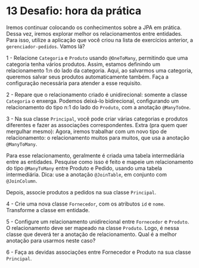 # 13 Desafio: hora da prática

Iremos continuar colocando os conhecimentos sobre a JPA em prática. Dessa vez, iremos explorar melhor os relacionamentos entre entidades. Para isso, utilize a aplicação que você criou na lista de exercícios anterior, a `gerenciador-pedidos`. Vamos lá?

1 - Relacione `Categoria` e `Produto` usando `@OneToMany`, permitindo que uma categoria tenha vários produtos. Assim, estamos definindo um relacionamento 1:n do lado da categoria. Aqui, ao salvarmos uma categoria, queremos salvar seus produtos automaticamente também. Faça a configuração necessária para atender a esse requisito.

2 - Repare que o relacionamento criado é unidirecional: somente a classe `Categoria` o enxerga. Podemos deixá-lo bidirecional, configurando um relacionamento do tipo n:1 do lado do `Produto`, com a anotação `@ManyToOne`.

3 - Na sua classe `Principal`, você pode criar várias categorias e produtos diferentes e fazer as associações correspondentes. Extra (pra quem quer mergulhar mesmo): Agora, iremos trabalhar com um novo tipo de relacionamento: o relacionamento muitos para muitos, que usa a anotação `@ManyToMany`.

Para esse relacionamento, geralmente é criada uma tabela intermediária entre as entidades. Pesquise como isso é feito e mapeie um relacionamento do tipo `@ManyToMany` entre Produto e Pedido, usando uma tabela intermediária. Dica: use a anotação `@JoinTable`, em conjunto com `@JoinColumn`.

Depois, associe produtos a pedidos na sua classe `Principal`.

4 - Crie uma nova classe `Fornecedor`, com os atributos `id` e `nome`. Transforme a classe em entidade.

5 - Configure um relacionamento unidirecional entre `Fornecedor` e `Produto`. O relacionamento deve ser mapeado na classe `Produto`. Logo, é nessa classe que deverá ter a anotação de relacionamento. Qual é a melhor anotação para usarmos neste caso?

6 - Faça as devidas associações entre Fornecedor e Produto na sua classe `Principal`.